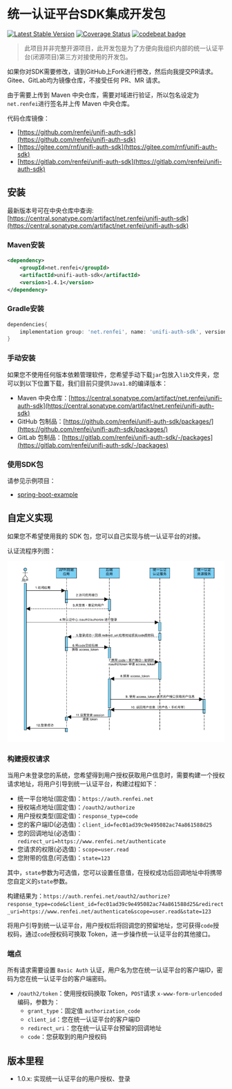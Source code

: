 # 统一认证平台SDK集成开发包

[![Latest Stable Version](https://img.shields.io/maven-central/v/net.renfei/unifi-auth-sdk.svg?label=Maven%20Central)](https://central.sonatype.com/artifact/net.renfei/unifi-auth-sdk)
[![Coverage Status](https://coveralls.io/repos/github/renfei/unifi-auth-sdk/badge.svg?branch=master)](https://coveralls.io/github/renfei/unifi-auth-sdk?branch=master)
[![codebeat badge](https://codebeat.co/badges/96f3b052-b686-4201-b36e-5931caa68462)](https://codebeat.co/projects/github-com-renfei-unifi-auth-sdk-master)

> 此项目并非完整开源项目，此开发包是为了方便向我组织内部的统一认证平台(闭源项目)第三方对接使用的开发包。

如果你对SDK需要修改，请到GitHub上Fork进行修改，然后向我提交PR请求。Gitee、GitLab均为镜像仓库，不接受任何 PR、MR 请求。

由于需要上传到 Maven 中央仓库，需要对域进行验证，所以包名设定为```net.renfei```进行签名并上传 Maven 中央仓库。

代码仓库镜像：

* [https://github.com/renfei/unifi-auth-sdk](https://github.com/renfei/unifi-auth-sdk)
* [https://gitee.com/rnf/unifi-auth-sdk](https://gitee.com/rnf/unifi-auth-sdk)
* [https://gitlab.com/renfei/unifi-auth-sdk](https://gitlab.com/renfei/unifi-auth-sdk)

## 安装

最新版本号可在中央仓库中查询: [https://central.sonatype.com/artifact/net.renfei/unifi-auth-sdk](https://central.sonatype.com/artifact/net.renfei/unifi-auth-sdk)

### Maven安装

```xml
<dependency>
    <groupId>net.renfei</groupId>
    <artifactId>unifi-auth-sdk</artifactId>
    <version>1.4.1</version>
</dependency>
```

### Gradle安装

```gradle
dependencies{
	implementation group: 'net.renfei', name: 'unifi-auth-sdk', version: '1.4.1'
}
```

### 手动安装

如果您不使用任何版本依赖管理软件，您希望手动下载```jar```包放入```lib```文件夹，您可以到以下位置下载，我们目前只提供```Java1.8```的编译版本：

* Maven 中央仓库：[https://central.sonatype.com/artifact/net.renfei/unifi-auth-sdk](https://central.sonatype.com/artifact/net.renfei/unifi-auth-sdk)
* GitHub 包制品：[https://github.com/renfei/unifi-auth-sdk/packages/](https://github.com/renfei/unifi-auth-sdk/packages/)
* GitLab 包制品：[https://gitlab.com/renfei/unifi-auth-sdk/-/packages](https://gitlab.com/renfei/unifi-auth-sdk/-/packages)


### 使用SDK包

请参见示例项目：

* [spring-boot-example](example/spring-boot-example)

## 自定义实现

如果您不希望使用我的 SDK 包，您可以自己实现与统一认证平台的对接。

认证流程序列图：

![认证流程序列图](lib/assets/certification-process-sequence-diagram.png)

### 构建授权请求

当用户未登录您的系统，您希望得到用户授权获取用户信息时，需要构建一个授权请求地址，将用户引导到统一认证平台，构建过程如下：

* 统一平台地址(固定值)：```https://auth.renfei.net```
* 授权端点地址(固定值)：```/oauth2/authorize```
* 用户授权类型(固定值)：```response_type=code```
* 您的客户端ID(必选值)：```client_id=fec01ad39c9e495082ac74a861588d25```
* 您的回调地址(必选值)：```redirect_uri=https://www.renfei.net/authenticate```
* 您请求的权限(必选值)：```scope=user.read```
* 您附带的信息(可选值)：```state=123```

其中，```state```参数为可选值，您可以设置任意值，在授权成功后回调地址中将携带您自定义的```state```参数。

构建结果为：```https://auth.renfei.net/oauth2/authorize?response_type=code&client_id=fec01ad39c9e495082ac74a861588d25&redirect_uri=https://www.renfei.net/authenticate&scope=user.read&state=123```

将用户引导到统一认证平台，用户授权后将回调您的预留地址，您可获得```code```授权码，通过```code```授权码可换取 Token，进一步操作统一认证平台的其他接口。

### 端点

所有请求需要设置 ```Basic Auth``` 认证，用户名为您在统一认证平台的客户端ID，密码为您在统一认证平台的客户端密码。

* ```/oauth2/token```：使用授权码换取 Token，```POST```请求 ```x-www-form-urlencoded``` 编码，参数为：
  * ```grant_type```：固定值 ```authorization_code```
  * ```client_id```：您在统一认证平台的客户端ID
  * ```redirect_uri```：您在统一认证平台预留的回调地址
  * ```code```：您获取到的用户授权码

## 版本里程

* 1.0.x: 实现统一认证平台的用户授权、登录
